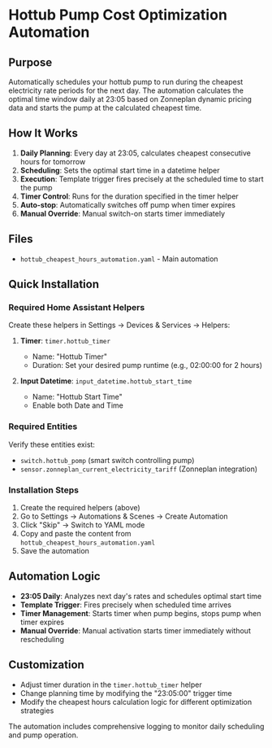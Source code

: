 # Hottub Pump Cost Optimization Automation

## Purpose
Automatically schedules your hottub pump to run during the cheapest electricity rate periods for the next day. The automation calculates the optimal time window daily at 23:05 based on Zonneplan dynamic pricing data and starts the pump at the calculated cheapest time.

## How It Works
1. **Daily Planning**: Every day at 23:05, calculates cheapest consecutive hours for tomorrow
2. **Scheduling**: Sets the optimal start time in a datetime helper
3. **Execution**: Template trigger fires precisely at the scheduled time to start the pump
4. **Timer Control**: Runs for the duration specified in the timer helper
5. **Auto-stop**: Automatically switches off pump when timer expires
6. **Manual Override**: Manual switch-on starts timer immediately

## Files
- `hottub_cheapest_hours_automation.yaml` - Main automation

## Quick Installation

### Required Home Assistant Helpers
Create these helpers in Settings → Devices & Services → Helpers:

1. **Timer**: `timer.hottub_timer`
   - Name: "Hottub Timer"
   - Duration: Set your desired pump runtime (e.g., 02:00:00 for 2 hours)

2. **Input Datetime**: `input_datetime.hottub_start_time`
   - Name: "Hottub Start Time"
   - Enable both Date and Time

### Required Entities
Verify these entities exist:
- `switch.hottub_pomp` (smart switch controlling pump)
- `sensor.zonneplan_current_electricity_tariff` (Zonneplan integration)

### Installation Steps
1. Create the required helpers (above)
2. Go to Settings → Automations & Scenes → Create Automation
3. Click "Skip" → Switch to YAML mode
4. Copy and paste the content from `hottub_cheapest_hours_automation.yaml`
5. Save the automation

## Automation Logic
- **23:05 Daily**: Analyzes next day's rates and schedules optimal start time
- **Template Trigger**: Fires precisely when scheduled time arrives
- **Timer Management**: Starts timer when pump begins, stops pump when timer expires
- **Manual Override**: Manual activation starts timer immediately without rescheduling

## Customization
- Adjust timer duration in the `timer.hottub_timer` helper
- Change planning time by modifying the "23:05:00" trigger time
- Modify the cheapest hours calculation logic for different optimization strategies

The automation includes comprehensive logging to monitor daily scheduling and pump operation.
